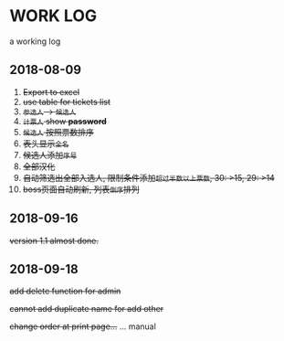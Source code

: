 # WORK LOG

a working log

## 2018-08-09

1. ~~Export to excel~~
2. ~~use table for tickets list~~
3. ~~`参选人` -> `候选人`~~
4. ~~`计票人` show __password__~~
5. ~~`候选人` 按照票数排序~~
6. ~~表头显示`全名`~~
7. ~~候选人添加`序号`~~
8. ~~全部汉化~~
9. ~~自动筛选出全部入选人, 限制条件添加`超过半数以上票数`, 30: >15, 29: >14~~
10. ~~boss页面自动刷新, 列表`倒序`排列~~

## 2018-09-16

~~version 1.1 almost done.~~

## 2018-09-18

~~add delete function for admin~~

~~cannot add duplicate name for add other~~

~~change order at print page...~~ ... manual